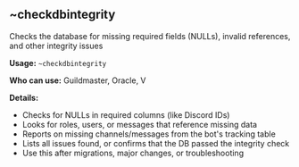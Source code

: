 ## ~checkdbintegrity

Checks the database for missing required fields (NULLs), invalid references, and other integrity issues

**Usage:**
`~checkdbintegrity`

**Who can use:**
Guildmaster, Oracle, V

**Details:**

- Checks for NULLs in required columns (like Discord IDs)
- Looks for roles, users, or messages that reference missing data
- Reports on missing channels/messages from the bot's tracking table
- Lists all issues found, or confirms that the DB passed the integrity check
- Use this after migrations, major changes, or troubleshooting
